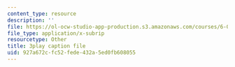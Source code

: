 ```yaml
---
content_type: resource
description: ''
file: https://ol-ocw-studio-app-production.s3.amazonaws.com/courses/6-00sc-introduction-to-computer-science-and-programming-spring-2011/927a672cfc52fede432a5ed0fb608055_GmkRmETGghw.srt
file_type: application/x-subrip
resourcetype: Other
title: 3play caption file
uid: 927a672c-fc52-fede-432a-5ed0fb608055
---
```

